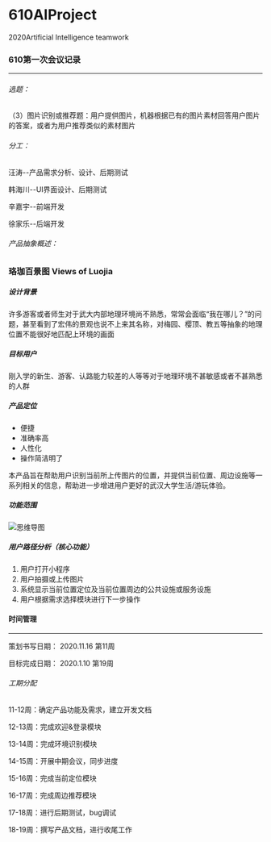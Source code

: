 # 610AIProject
2020Artificial Intelligence teamwork





### 610第一次会议记录

---



###### 选题：

（3）图片识别或推荐题：用户提供图片，机器根据已有的图片素材回答用户图片的答案，或者为用户推荐类似的素材图片



###### 分工：

汪涛--产品需求分析、设计、后期测试

韩海川--UI界面设计、后期测试

辛嘉宇--前端开发

徐家乐--后端开发



###### 产品抽象概述：

### 珞珈百景图 Views of Luojia



##### 设计背景

许多游客或者师生对于武大内部地理环境尚不熟悉，常常会面临“我在哪儿？”的问题，甚至看到了宏伟的景观也说不上来其名称，对梅园、樱顶、教五等抽象的地理位置不能很好地匹配上环境的画面



##### 目标用户

刚入学的新生、游客、认路能力较差的人等等对于地理环境不甚敏感或者不甚熟悉的人群



##### 产品定位

- 便捷
- 准确率高
- 人性化
- 操作简洁明了

本产品旨在帮助用户识别当前所上传图片的位置，并提供当前位置、周边设施等一系列相关的信息，帮助进一步增进用户更好的武汉大学生活/游玩体验。



##### 功能范围

![思维导图](D:\qq文件\思维导图.png)





##### 用户路径分析（核心功能）

1. 用户打开小程序
2. 用户拍摄或上传图片
3. 系统显示当前位置定位及当前位置周边的公共设施或服务设施
4. 用户根据需求选择模块进行下一步操作





#### 时间管理

---



策划书写日期： 2020.11.16 第11周

目标完成日期： 2020.1.10 第19周



###### 工期分配



11-12周：确定产品功能及需求，建立开发文档

12-13周：完成欢迎&登录模块

13-14周：完成环境识别模块

14-15周：开展中期会议，同步进度

15-16周：完成当前定位模块

16-17周：完成周边推荐模块

17-18周：进行后期测试，bug调试

18-19周：撰写产品文档，进行收尾工作





